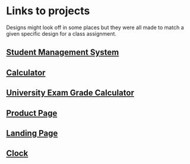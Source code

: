 # Links to projects


Designs might look off in some places but they were all made to match a given specific design for a class assignment.


##  [Student Management System](https://borasoylu.github.io/cwt-guz-2022/Project6Done/src/build/index.html)

##  [Calculator](https://borasoylu.github.io/cwt-guz-2022/Project4/Problem2/dist/index.html)

##  [University Exam Grade Calculator](https://borasoylu.github.io/cwt-guz-2022/Project3/yks.html)

##  [Product Page](https://borasoylu.github.io/cwt-guz-2022/Project2/productPage.html) 

##  [Landing Page](https://borasoylu.github.io/cwt-guz-2022/Project2/landingPage.html)

##  [Clock](https://borasoylu.github.io/cwt-guz-2022/Project3/clock.html)

